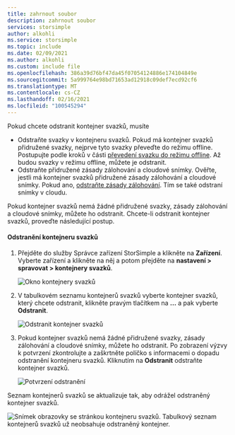 ```yaml
---
title: zahrnout soubor
description: zahrnout soubor
services: storsimple
author: alkohli
ms.service: storsimple
ms.topic: include
ms.date: 02/09/2021
ms.author: alkohli
ms.custom: include file
ms.openlocfilehash: 386a39d76bf47da45f07054124886e174104849e
ms.sourcegitcommit: 5a999764e98bd71653ad12918c09def7ecd92cf6
ms.translationtype: MT
ms.contentlocale: cs-CZ
ms.lasthandoff: 02/16/2021
ms.locfileid: "100545294"
---
```

Pokud chcete odstranit kontejner svazků, musíte
 - Odstraňte svazky v kontejneru svazků. Pokud má kontejner svazků přidružené svazky, nejprve tyto svazky převeďte do režimu offline. Postupujte podle kroků v části [převedení svazku do režimu offline](../articles/storsimple/storsimple-8000-manage-volumes-u2.md#take-a-volume-offline). Až budou svazky v režimu offline, můžete je odstranit. 
 - Odstraňte přidružené zásady zálohování a cloudové snímky. Ověřte, jestli má kontejner svazků přidružené zásady zálohování a cloudové snímky. Pokud ano, [odstraňte zásady zálohování](../articles/storsimple/storsimple-8000-manage-backup-policies-u2.md#delete-a-backup-policy). Tím se také odstraní snímky v cloudu. 
 
Pokud kontejner svazků nemá žádné přidružené svazky, zásady zálohování a cloudové snímky, můžete ho odstranit. Chcete-li odstranit kontejner svazků, proveďte následující postup.

#### <a name="to-delete-a-volume-container"></a>Odstranění kontejneru svazků

1. Přejděte do služby Správce zařízení StorSimple a klikněte na **Zařízení**. Vyberte zařízení a klikněte na něj a potom přejděte na **nastavení > spravovat > kontejnery svazků**.

    ![Okno kontejnery svazků](./media/storsimple-8000-delete-volume-container/create-volume-container.png)

2. V tabulkovém seznamu kontejnerů svazků vyberte kontejner svazků, který chcete odstranit, klikněte pravým tlačítkem na **...** a pak vyberte **Odstranit**.

    ![Odstranit kontejner svazků](./media/storsimple-8000-delete-volume-container/delete-volume-container-01.png)

3. Pokud kontejner svazků nemá žádné přidružené svazky, zásady zálohování a cloudové snímky, můžete ho odstranit. Po zobrazení výzvy k potvrzení zkontrolujte a zaškrtněte políčko s informacemi o dopadu odstranění kontejneru svazků. Kliknutím na **Odstranit** odstraňte kontejner svazků.

    ![Potvrzení odstranění](./media/storsimple-8000-delete-volume-container/delete-volume-container-02.png)

Seznam kontejnerů svazků se aktualizuje tak, aby odrážel odstraněný kontejner svazků.

![Snímek obrazovky se stránkou kontejneru svazků. Tabulkový seznam kontejnerů svazků už neobsahuje odstraněný kontejner.](./media/storsimple-8000-delete-volume-container/delete-volume-container-05.png)
